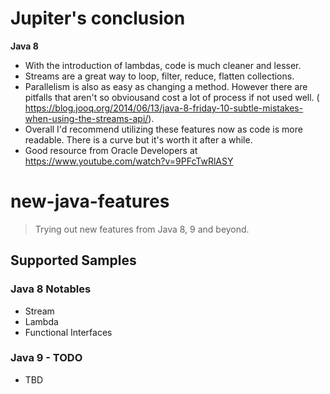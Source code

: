 # Jupiter's conclusion
**Java 8**
- With the introduction of lambdas, code is much cleaner and lesser.
- Streams are a great way to loop, filter, reduce, flatten collections.
- Parallelism is also as easy as changing a method. However there are pitfalls that aren't so obviousand  cost a lot of process if not used well. ( https://blog.jooq.org/2014/06/13/java-8-friday-10-subtle-mistakes-when-using-the-streams-api/).
- Overall I'd recommend utilizing these features now as code is more readable. There is a curve but it's worth it after a while.
-  Good resource from Oracle Developers at https://www.youtube.com/watch?v=9PFcTwRlASY

# new-java-features
> Trying out new features from Java 8, 9 and beyond.

## Supported Samples

### Java 8 Notables
* Stream
* Lambda
* Functional Interfaces

### Java 9 - TODO
* TBD